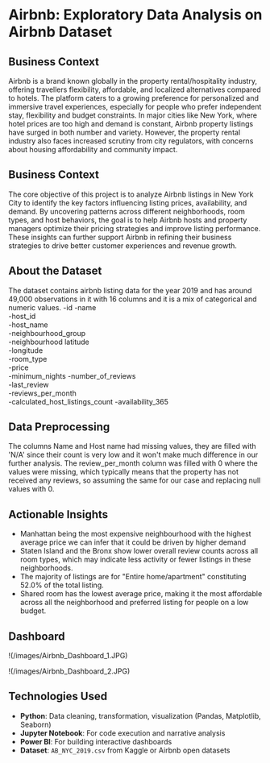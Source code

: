 #  Airbnb: Exploratory Data Analysis on Airbnb Dataset

## Business Context 
Airbnb is a brand known globally in the property rental/hospitality industry, offering travellers flexibility, affordable, and localized alternatives compared to hotels. The platform caters to a growing preference for personalized and immersive travel experiences, especially for people who prefer independent stay, flexibility and budget constraints. In major cities like New York, where hotel prices are too high and demand is constant, Airbnb property listings have surged in both number and variety. 
However, the property rental industry also faces increased scrutiny from city regulators, with concerns about housing affordability and community impact.


##  Business Context

The core objective of this project is to analyze Airbnb listings in New York City to identify the key factors influencing listing prices, availability, and demand. By uncovering patterns across different neighborhoods, room types, and host behaviors, the goal is to help Airbnb hosts and property managers optimize their pricing strategies and improve listing performance. These insights can further support Airbnb in refining their business strategies to drive better customer experiences and revenue growth.

##  About the Dataset
The  dataset contains airbnb listing data for the year 2019 and has around 49,000 observations in it with 16 columns and it is a mix of categorical and numeric values.
-id	
-name	
-host_id	
-host_name	
-neighbourhood_group	
-neighbourhood	latitude	
-longitude	
-room_type	
-price	
-minimum_nights	
-number_of_reviews	
-last_review	
-reviews_per_month	
-calculated_host_listings_count	
-availability_365

##  Data Preprocessing  
The columns Name and Host name had missing values, they are filled with 'N/A' since their count is very low and it won't make much difference in our further analysis. The review_per_month column was filled with 0 where the values were missing, which typically means that the property has not received any reviews, so assuming the same for our case and replacing null values with 0.

## Actionable Insights  
- Manhattan being the most expensive neighbourhood with the highest average price we can infer that it could be driven by higher demand
- Staten Island and the Bronx show lower overall review counts across all room types, which may indicate less activity or fewer listings in these neighborhoods.
- The majority of listings are for "Entire home/apartment" constituting 52.0% of the total listing.
- Shared room has the lowest average price, making it the most affordable across all the neighborhood and preferred listing for people on a low budget.

## Dashboard
!(/images/Airbnb_Dashboard_1.JPG)

!(/images/Airbnb_Dashboard_2.JPG)

## Technologies Used

- **Python**: Data cleaning, transformation, visualization (Pandas, Matplotlib, Seaborn)
- **Jupyter Notebook**: For code execution and narrative analysis
- **Power BI**: For building interactive dashboards
- **Dataset**: `AB_NYC_2019.csv` from Kaggle or Airbnb open datasets


